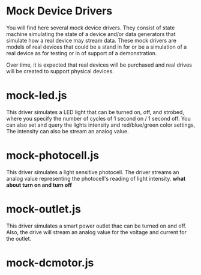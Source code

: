 # Mock Device Drivers
You will find here several mock device drivers.
They consist of state machine simulating the state of a device
and/or data generators that simulate how a real device may stream data.
These mock drivers are models of real devices that could be a stand in for
or be a simulation of a real device as for testing or in of support of a demonstration.

Over time, it is expected that real devices will be purchased
and real drives will be created to support physical devices.

# mock-led.js
This driver simulates a LED light that can be turned on, off, and strobed,
where you specify the number of cycles of 1 second on / 1 second off.
You can also set and query the lights intensity and red/blue/green color settings,
The intensity can also be stream an analog value.

# mock-photocell.js
This driver simulates a light sensitive photocell.
The driver streams an analog value representing the photocell's reading of light intensity.
**what about turn on and turn off**

# mock-outlet.js
This driver simulates a smart power outlet thac can be turned on and off.
Also, the drive will stream an analog value for the voltage and current for the outlet.

# mock-dcmotor.js

